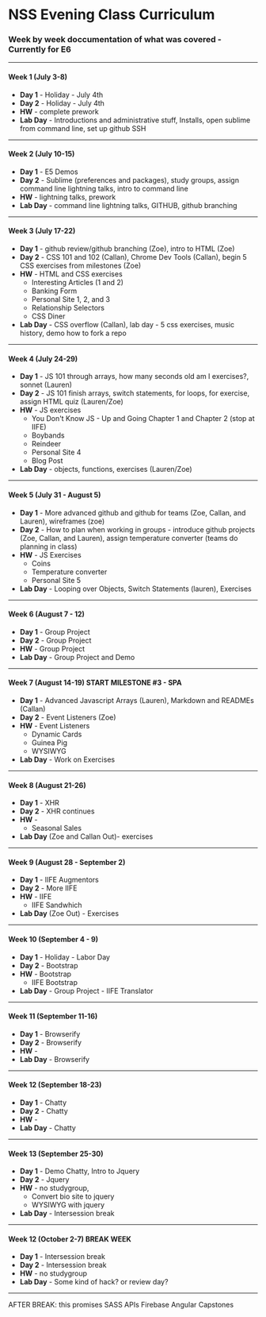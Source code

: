 # NSS Evening Class Curriculum


### Week by week doccumentation of what was covered - Currently for E6


***

#### Week 1 (July 3-8)
* **Day 1** - Holiday - July 4th 
* **Day 2** - Holiday - July 4th 
* **HW** - complete prework
* **Lab Day** - Introductions and administrative stuff, Installs, open sublime from command line, set up github SSH

***

#### Week 2 (July 10-15)
* **Day 1** - E5 Demos
* **Day 2** - Sublime (preferences and packages), study groups, assign command line lightning talks, intro to command line
* **HW** - lightning talks, prework
* **Lab Day** - command line lightning talks, GITHUB, github branching

***

#### Week 3 (July 17-22)
* **Day 1** - github review/github branching (Zoe), intro to HTML (Zoe)
* **Day 2** - CSS 101 and 102 (Callan), Chrome Dev Tools (Callan), begin 5 CSS exercises from milestones (Zoe)
* **HW** - HTML and CSS exercises
	* Interesting Articles (1 and 2)
	* Banking Form
	* Personal Site 1, 2, and 3
	* Relationship Selectors
	* CSS Diner
* **Lab Day** - CSS overflow (Callan), lab day - 5 css exercises, music history, demo how to fork a repo

***

#### Week 4 (July 24-29)
* **Day 1** - JS 101 through arrays, how many seconds old am I exercises?, sonnet (Lauren)
* **Day 2** - JS 101 finish arrays, switch statements, for loops, for exercise, assign HTML quiz (Lauren/Zoe)
* **HW** - JS exercises
	* You Don't Know JS - Up and Going Chapter 1 and Chapter 2 (stop at IIFE)
	* Boybands
	* Reindeer
	* Personal Site 4
	* Blog Post
* **Lab Day** - objects, functions, exercises (Lauren/Zoe)

***

#### Week 5 (July 31 - August 5)
* **Day 1** - More advanced github and github for teams (Zoe, Callan, and Lauren), wireframes (zoe)
* **Day 2** - How to plan when working in groups - introduce github projects (Zoe, Callan, and Lauren), assign temperature converter (teams do planning in class)
* **HW** - JS Exercises
	* Coins
	* Temperature converter
	* Personal Site 5
* **Lab Day** - Looping over Objects, Switch Statements (lauren), Exercises

***

#### Week 6 (August 7 - 12)
* **Day 1** - Group Project
* **Day 2** - Group Project
* **HW** - Group Project
* **Lab Day** - Group Project and Demo

***

#### Week 7 (August 14-19) START MILESTONE #3 - SPA
* **Day 1** - Advanced Javascript Arrays (Lauren), Markdown and READMEs (Callan)
* **Day 2** - Event Listeners (Zoe)
* **HW** - Event Listeners
	* Dynamic Cards
	* Guinea Pig
	* WYSIWYG
* **Lab Day** - Work on Exercises

***

#### Week 8 (August 21-26)
* **Day 1** - XHR
* **Day 2** - XHR continues
* **HW** - 
	* Seasonal Sales
* **Lab Day** (Zoe and Callan Out)- exercises

***

#### Week 9 (August 28 - September 2)
* **Day 1** - IIFE Augmentors
* **Day 2** - More IIFE
* **HW** - IIFE
	* IIFE Sandwhich
* **Lab Day** (Zoe Out) - Exercises

***

#### Week 10 (September 4 - 9)
* **Day 1** - Holiday - Labor Day
* **Day 2** - Bootstrap
* **HW** - Bootstrap
	* IIFE Bootstrap
* **Lab Day** - Group Project - IIFE Translator

***

#### Week 11 (September 11-16)
* **Day 1** - Browserify
* **Day 2** - Browserify
* **HW** - 
* **Lab Day** - Browserify

***

#### Week 12 (September 18-23)
* **Day 1** - Chatty
* **Day 2** - Chatty
* **HW** - 
* **Lab Day** - Chatty

***

#### Week 13 (September 25-30)
* **Day 1** - Demo Chatty, Intro to Jquery
* **Day 2** - Jquery
* **HW** - no studygroup, 
  * Convert bio site to jquery
  * WYSIWYG with jquery
* **Lab Day** - Intersession break

***

#### Week 12 (October 2-7) BREAK WEEK
* **Day 1** - Intersession break
* **Day 2** - Intersession break
* **HW** - no studygroup
* **Lab Day** - Some kind of hack?  or review day?

***


AFTER BREAK:
this
promises
SASS
APIs
Firebase
Angular
Capstones
